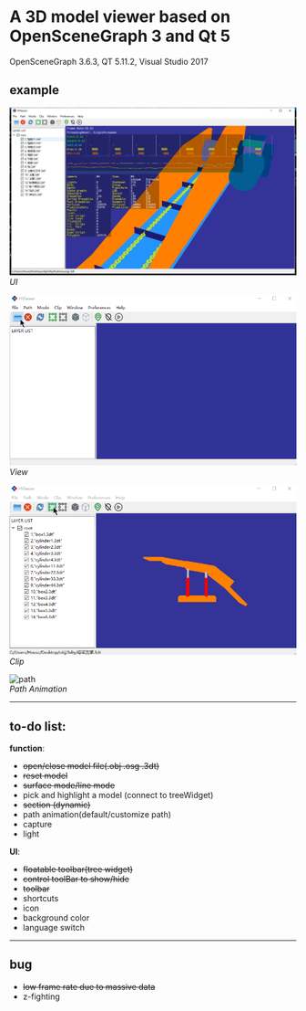 # A 3D model viewer based on OpenSceneGraph 3 and Qt 5 
OpenSceneGraph 3.6.3, QT 5.11.2, Visual Studio 2017

## example
![UI](https://github.com/Housz/HViewer/blob/master/imgs/UI.jpg)    
*UI*   

![open](https://github.com/Housz/HViewer/blob/master/imgs/open.gif)    
*View*   

![clip](https://github.com/Housz/HViewer/blob/master/imgs/clip.gif)    
*Clip*   

![path](https://github.com/Housz/HViewer/blob/master/imgs/path.gif)    
*Path Animation* 

---------
## to-do list:

**function**:

* ~~open/close model file(.obj .osg .3dt)~~
* ~~reset model~~
* ~~surface mode/line mode~~
* pick and highlight a model (connect to treeWidget)
* ~~section (dynamic)~~
* path animation(default/customize path)
* capture
* light

**UI**:
* ~~floatable toolbar(tree widget)~~
* ~~control toolBar to show/hide~~
* ~~toolbar~~
* shortcuts
* icon
* background color
* language switch

---------
## bug
* ~~low frame rate due to massive data~~
* z-fighting
